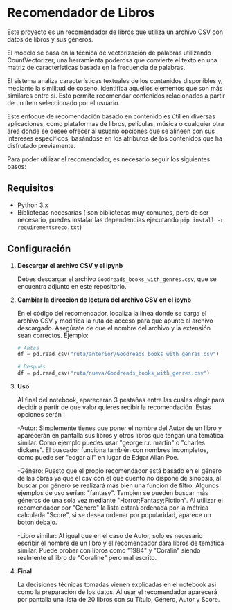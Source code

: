 # Recomendador de Libros

Este proyecto es un recomendador de libros que utiliza un archivo CSV con datos de libros y sus géneros. 

El modelo se basa en la técnica de vectorización de palabras utilizando CountVectorizer, una herramienta poderosa que convierte el texto en una matriz de características basada en la frecuencia de palabras.

El sistema analiza características textuales de los contenidos disponibles y, mediante la similitud de coseno, identifica aquellos elementos que son más similares entre sí. Esto permite recomendar contenidos relacionados a partir de un ítem seleccionado por el usuario.

Este enfoque de recomendación basado en contenido es útil en diversas aplicaciones, como plataformas de libros, películas, música o cualquier otra área donde se desee ofrecer al usuario opciones que se alineen con sus intereses específicos, basándose en los atributos de los contenidos que ha disfrutado previamente.

Para poder utilizar el recomendador, es necesario seguir los siguientes pasos:

## Requisitos

- Python 3.x
- Bibliotecas necesarias ( son bibliotecas muy comunes, pero de ser necesario, puedes instalar las dependencias ejecutando `pip install -r requirementsreco.txt`)

## Configuración

1. **Descargar el archivo CSV y el ipynb**

   Debes descargar el archivo `Goodreads_books_with_genres.csv`, que se encuentra adjunto en este repositorio.

2. **Cambiar la dirección de lectura del archivo CSV en el ipynb**

   En el código del recomendador, localiza la línea donde se carga el archivo CSV y modifica la ruta de acceso para que apunte al archivo descargado. Asegúrate de que el nombre del archivo y la extensión sean correctos. Ejemplo:

   ```python
   # Antes
   df = pd.read_csv("ruta/anterior/Goodreads_books_with_genres.csv")

   # Después
   df = pd.read_csv("ruta/nueva/Goodreads_books_with_genres.csv")

3. **Uso**
   
   Al final del notebook, aparecerán 3 pestañas entre las cuales elegir para decidir a partir de que valor quieres recibir la recomendación. Estas opciones serán :

   -Autor: Simplemente tienes que poner el nombre del Autor de un libro y aparecerán en pantalla sus libros y otros libros que tengan una temática similar. Como ejemplo puedes usar "george r.r. martin" o "charles dickens". El buscador funciona
   también con nombres incompletos, como puede ser "edgar all" en lugar de Edgar Allan Poe.

   -Género: Puesto que el propio recomendador está basado en el género de las obras ya que el csv con el que cuento no dispone de sinopsis, al buscar por género se realizará más bien una función de filtro. Algunos ejemplos de uso serían:
   "fantasy". Tambien se pueden buscar más géneros de una sola vez mediante "Horror;Fantasy;Fiction". Al utilizar el recomendador por "Género" la lista estará ordenada por la métrica calculada "Score", si se desea ordenar por popularidad,
   aparece un boton debajo.

   -Libro similar: Al igual que en el caso de Autor, solo es necesario escribir el nombre de un libro y el recomendador dara libros de temática similar. Puede probar con libros como "1984" y "Coralin" siendo realmente el libro de "Coraline" pero
   mal escrito.

5. **Final**

   La decisiones técnicas tomadas vienen explicadas en el notebook asi como la preparación de los datos. Al usar el recomendador aparecerá por pantalla una lista de 20 libros con su Título, Género, Autor y Score.
